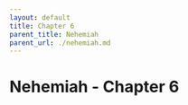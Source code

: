 ```yaml
---
layout: default
title: Chapter 6
parent_title: Nehemiah
parent_url: ./nehemiah.md
---
```


# Nehemiah - Chapter 6
